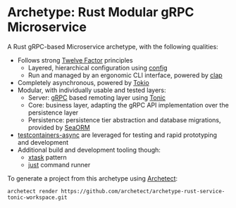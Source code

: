 # Archetype: Rust Modular gRPC Microservice

A Rust gRPC-based Microservice archetype, with the following qualities:

- Follows strong [Twelve Factor](https://12factor.net/) principles
  - Layered, hierarchical configuration using [config](https://github.com/mehcode/config-rs) 
  - Run and managed by an ergonomic CLI interface, powered by [clap](https://github.com/clap-rs/clap)
- Completely asynchronous, powered by [Tokio](https://tokio.rs/)
- Modular, with individually usable and tested layers:
  - Server: [gRPC](https://grpc.io/) based remoting layer using [Tonic](https://github.com/hyperium/tonic)
  - Core: business layer, adapting the gRPC API implementation over the persistence layer
  - Persistence: persistence tier abstraction and database migrations, provided by [SeaORM](https://github.com/SeaQL/sea-orm)
- [testcontainers-async](https://github.com/jimmiebfulton/testcontainers-async-rust) are leveraged for testing and rapid prototyping and development
- Additional build and development tooling though:
  - [xtask](https://github.com/matklad/cargo-xtask/) pattern
  - [just](https://github.com/casey/just) command runner


To generate a project from this archetype using [Archetect](https://github.com/archetect/archetect):

```shell
archetect render https://github.com/archetect/archetype-rust-service-tonic-workspace.git
```
